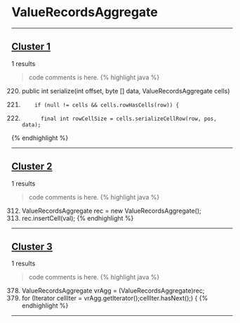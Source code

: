 # ValueRecordsAggregate

***

## [Cluster 1](./1)
1 results
> code comments is here.
{% highlight java %}
220. public int serialize(int offset, byte [] data, ValueRecordsAggregate cells)
240.         if (null != cells && cells.rowHasCells(row)) {
241.           final int rowCellSize = cells.serializeCellRow(row, pos, data);
{% endhighlight %}

***

## [Cluster 2](./2)
1 results
> code comments is here.
{% highlight java %}
312. ValueRecordsAggregate rec = new ValueRecordsAggregate();
315.   rec.insertCell(val);
{% endhighlight %}

***

## [Cluster 3](./3)
1 results
> code comments is here.
{% highlight java %}
378. ValueRecordsAggregate vrAgg = (ValueRecordsAggregate)rec;
379. for (Iterator cellIter = vrAgg.getIterator();cellIter.hasNext();) {
{% endhighlight %}

***

